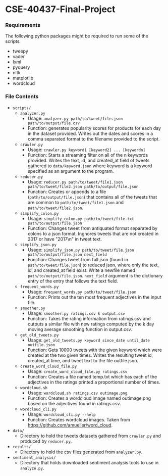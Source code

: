 # CSE-40437-Final-Project


### Requirements
The following python packages might be required to run some of the scripts.

* tweepy
* vader
* lxml
* pyquery
* nltk
* matplotlib
* wordcloud

### File Contents
* `scripts/`
  * `analyzer.py`
    * Usage: `analyzer.py path/to/tweet/file.json path/to/output/file.csv`
    * Function: generates popularity scores for products for each day in the dataset provided. Writes out the dates and scores in a comma separated format to the filename provided to the script.
  * `crawler.py`
    * Usage: `crawler.py keyword1 [keyword2] ... [keywordn]`
    * Function: Starts a streaming filter on all of the n keywords provided. Writes the text, id, and created_at field of tweets gathered to `data/keyword.json` where keyword is a keyword specified as an argument to the program. 
  * `reducer.py`
    * Usage: `reducer.py path/to/tweet/file1.json path/to/tweet/file2.json path/to/output/file.json`
    * Function: Creates or appends to a file (`path/to/output/file.json`) that contains all of the tweets that are common to `path/to/tweet/file1.json` and `path/to/tweet/file2.json`.
  * `simplify_colon.py`
    * Usage: `simplify_colon.py path/to/tweet/file.txt path/to/output/file.json`
    * Function: Changes tweet from antiquated format separated by colons to a json format. Ingnores tweets that are not created in 2017 or have "2017\n" in tweet text.
  * `simplify_json.py`
    * Usage: `simplify_json.py path/to/tweet/file.json path/to/output/file.json next_field`
    * Function: Changes tweet from full json (found in `path/to/tweet/file.json`) to reduced json, where only the text, id, and created_at field exist. Write a newfile named `path/to/output/file.json`. `next_field` argument is the dictionary entry of the entry that follows the text field.
  * `frequent_words.py`
    * Usage: `frequent_words.py path/to/tweet/file.json`
    * Function: Prints out the ten most frequent adjectives in the input file.
  * `smoother.py`
    * Usage: `smoother.py ratings.csv k output.csv`
    * Function: Takes the rating information from ratings.csv and outputs a similar file with new ratings computed by the k day moving average smoothing function in output.csv.
  * `get_old_tweets.py`
    * Usage: `get_old_tweets.py keyword since_date until_date outfile.json`
    * Function: Gets 10000 tweets with the given keyword which were created at the two given times. Writes the resulting tweet id, created_at time, and tweet text to the file outfile.json.
  * `create_word_cloud_file.py`
    * Usage: `create_word_cloud_file.py ratings.csv`
    * Function: Creates a file named temp.txt which has each of the adjectives in the ratings printed a proportional number of times.
  * `wordcloud.sh`
    * Usage: `wordcloud.sh ratings.csv outimage.png`
    * Function: Creates a wordcloud image named outimage.png based on the adjectives found in ratings.csv.
  * `wordcloud_cli.py`
    * Usage: `wordcloud_cli.py --help`
    * Function: Creates wordcloud images. Taken from https://github.com/amueller/word_cloud.
* `data/`
  * Directory to hold the tweets datasets gathered from `crawler.py` and produced by `reducer.py`.
* `results/`
  * Directory to hold the csv files generated from `analyzer.py`.
* `sentiment_analysis/`
  * Directory that holds downloaded sentiment analysis tools to use in `analyze.py`.
